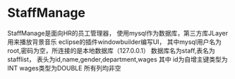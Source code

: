 # StaffManage
StaffManage是面向HR的员工管理器，
使用mysql作为数据库，第三方库JLayer用来播放背景音乐
eclipse的插件windowbuilder编写UI，
其中mysql用户名为root,密码为空，所连接的是本地数据库（127.0.0.1）
数据库名为staff,表名为stafflist，
表头为id,name,gender,department,wages
其中
id为自增主键类型为INT
wages类型为DOUBLE
所有列均非空
